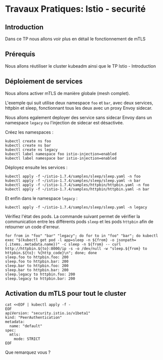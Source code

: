 # Travaux Pratiques: Istio - securité

## Introduction

Dans ce TP nous allons voir plus en détail le fonctionnement de mTLS

## Prérequis

Nous allons réutiliser le cluster kubeadm ainsi que le TP Istio - Introduction

## Déploiement de services

Nous allons activer mTLS de manière globale (mesh complet).

L'exemple qui suit utilise deux namespace `foo` et `bar`, avec deux services,
httpbin et sleep, fonctionnant tous les deux avec un proxy Envoy sidecar.

Nous allons egalement deployer des service sans sidecar Envoy dans un namespace
`legacy` ou l'injection de sidecar est désactivée.

Créez les namespaces :

```console
kubectl create ns foo
kubectl create ns bar
kubectl create ns legacy
kubectl label namespace foo istio-injection=enabled
kubectl label namespace bar istio-injection=enabled
```

Déployez ensuite les services :

```console
kubectl apply -f ~/istio-1.7.4/samples/sleep/sleep.yaml -n foo
kubectl apply -f ~/istio-1.7.4/samples/sleep/sleep.yaml -n bar
kubectl apply -f ~/istio-1.7.4/samples/httpbin/httpbin.yaml -n foo
kubectl apply -f ~/istio-1.7.4/samples/httpbin/httpbin.yaml -n bar
```

Et enfin dans le namespace `legacy` :

```console
kubectl apply -f ~/istio-1.7.4/samples/sleep/sleep.yaml -n legacy
```

Vérifiez l'état des pods. La commande suivant permet de vérifier la
communication entre les différents pods `sleep` et les pods `httpbin` afin de
retourner un code d'erreur.

```console
for from in "foo" "bar" "legacy"; do for to in "foo" "bar"; do kubectl exec "$(kubectl get pod -l app=sleep -n ${from} -o jsonpath={.items..metadata.name})" -c sleep -n ${from} -- curl http://httpbin.${to}:8000/ip -s -o /dev/null -w "sleep.${from} to httpbin.${to}: %{http_code}\n"; done; done
sleep.foo to httpbin.foo: 200
sleep.foo to httpbin.bar: 200
sleep.bar to httpbin.foo: 200
sleep.bar to httpbin.bar: 200
sleep.legacy to httpbin.foo: 200
sleep.legacy to httpbin.bar: 200
```

## Activation du mTLS pour tout le cluster

```console
cat <<EOF | kubectl apply -f -
EOF
apiVersion: "security.istio.io/v1beta1"
kind: "PeerAuthentication"
metadata:
  name: "default"
spec:
  mtls:
    mode: STRICT
EOF
```

Que remarquez vous ?


